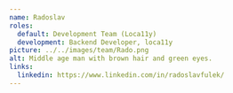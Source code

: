 ```yaml
---
name: Radoslav
roles:
  default: Development Team (Loca11y)
  development: Backend Developer, loca11y
picture: ../../images/team/Rado.png
alt: Middle age man with brown hair and green eyes.
links:
  linkedin: https://www.linkedin.com/in/radoslavfulek/
---
```

